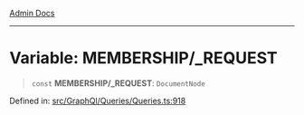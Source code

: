 [Admin Docs](/)

***

# Variable: MEMBERSHIP/_REQUEST

> `const` **MEMBERSHIP/_REQUEST**: `DocumentNode`

Defined in: [src/GraphQl/Queries/Queries.ts:918](https://github.com/PalisadoesFoundation/talawa-admin/blob/main/src/GraphQl/Queries/Queries.ts#L918)
